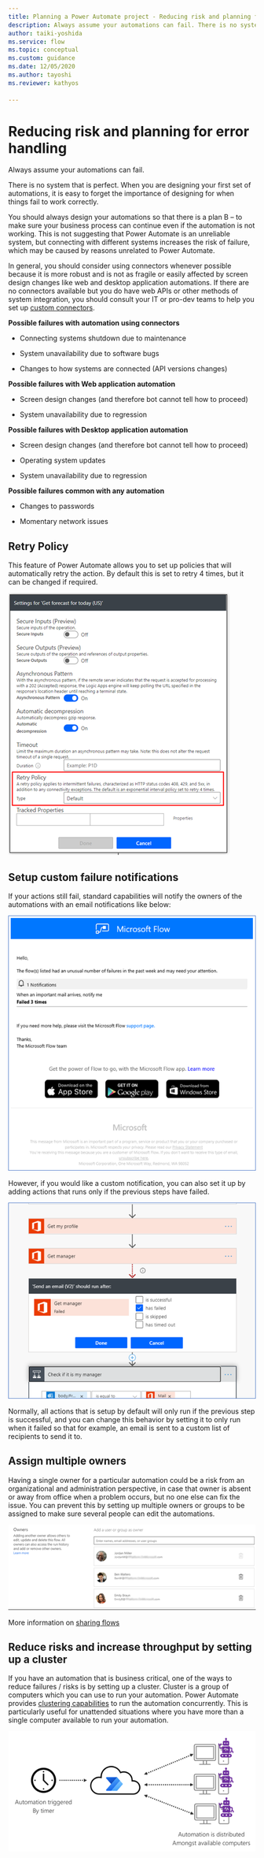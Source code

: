 ```yaml
---
title: Planning a Power Automate project - Reducing risk and planning for error handling | Microsoft Docs
description: Always assume your automations can fail. There is no system that is perfect. This article explains about how you can reduce risks and plan for error handling.
author: taiki-yoshida
ms.service: flow
ms.topic: conceptual
ms.custom: guidance
ms.date: 12/05/2020
ms.author: tayoshi
ms.reviewer: kathyos

---
```


# Reducing risk and planning for error handling

Always assume your automations can fail.

There is no system that is perfect. When you are designing your first set of
automations, it is easy to forget the importance of designing for when things
fail to work correctly.

You should always design your automations so that there is a plan B – to make
sure your business process can continue even if the automation is not working.
This is not suggesting that Power Automate is an unreliable system, but
connecting with different systems increases the risk of failure, which may be
caused by reasons unrelated to Power Automate.

In general, you should consider using connectors whenever possible because it is
more robust and is not as fragile or easily affected by screen design changes
like web and desktop application automations. If there are no connectors
available but you do have web APIs or other methods of system integration, you
should consult your IT or pro-dev teams to help you set up [custom
connectors](https://docs.microsoft.com/connectors/custom-connectors/).

**Possible failures with automation using connectors**

-   Connecting systems shutdown due to maintenance

-   System unavailability due to software bugs

-   Changes to how systems are connected (API versions changes)

**Possible failures with Web application automation**

-   Screen design changes (and therefore bot cannot tell how to proceed)

-   System unavailability due to regression

**Possible failures with Desktop application automation**

-   Screen design changes (and therefore bot cannot tell how to proceed)

-   Operating system updates

-   System unavailability due to regression

**Possible failures common with any automation**

-   Changes to passwords

-   Momentary network issues

## Retry Policy

This feature of Power Automate allows you to set up policies that will
automatically retry the action. By default this is set to retry 4 times, but it
can be changed if required.

![Changing the retry policy](media/retry-policy.png "Changing the retry policy")

## Setup custom failure notifications

If your actions still fail, standard capabilities will notify the owners of the
automations with an email notifications like below:

![Notification mail for failed flow runs](media/failure-notification-mail.png "Notification mail for failed flow runs")

However, if you would like a custom notification, you can also set it up by
adding actions that runs only if the previous steps have failed.

![Changing settings to run after failure](media/run-after-settings.png "Changing settings to run after failure")

Normally, all actions that is setup by default will only run if the previous
step is successful, and you can change this behavior by setting it to only run
when it failed so that for example, an email is sent to a custom list of
recipients to send it to.

## Assign multiple owners

Having a single owner for a particular automation could be a risk from an
organizational and administration perspective, in case that owner is absent or
away from office when a problem occurs, but no one else can fix the issue. You
can prevent this by setting up multiple owners or groups to be assigned to make
sure several people can edit the automations.

![Setting up group owners](media/group-owners.png "Setting up group owners")

More information on [sharing
flows](https://docs.microsoft.com/power-automate/create-team-flows)

## Reduce risks and increase throughput by setting up a cluster

If you have an automation that is business critical, one of the ways to reduce
failures / risks is by setting up a cluster. Cluster is a group of computers
which you can use to run your automation. Power Automate provides [clustering
capabilities](https://docs.microsoft.com/data-integration/gateway/service-gateway-high-availability-clusters)
to run the automation concurrently. This is particularly useful for unattended
situations where you have more than a single computer available to run your
automation.

![Distribution of automation amongst available computers](media/setting-up-cluster.png "Distribution of automation amongst available computers")
